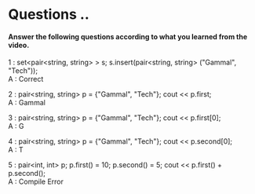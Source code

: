 # Questions ..

#### Answer the following questions according to what you learned from the video.

1 : set<pair<string, string> > s; s.insert(pair<string, string> ("Gammal", "Tech"));  
A : Correct

2 : pair<string, string> p = {"Gammal", "Tech"}; cout << p.first;  
A : Gammal

3 : pair<string, string> p = {"Gammal", "Tech"}; cout << p.first[0];  
A : G

4 : pair<string, string> p = {"Gammal", "Tech"}; cout << p.second[0];  
A : T

5 : pair<int, int> p; p.first() = 10; p.second() = 5; cout << p.first() + p.second();  
A : Compile Error
